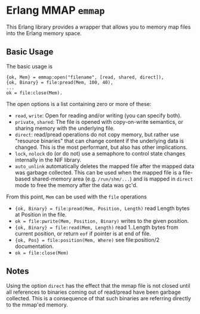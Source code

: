 # Erlang MMAP `emmap`

This Erlang library provides a wrapper that allows you to memory map files into the Erlang memory space.  


## Basic Usage

The basic usage is

    {ok, Mem} = emmap:open("filename", [read, shared, direct]),
    {ok, Binary} = file:pread(Mem, 100, 40),
    ...
    ok = file:close(Mem).

The open options is a list containing zero or more of these:

- `read`, `write`: Open for reading and/or writing (you can specify both).
- `private`, `shared`: The file is opened with copy-on-write semantics, or sharing memory with the underlying file.
- `direct`: read/pread operations do not copy memory, but rather use "resource binaries" that can change content if the underlying data is changed.  This is the most performant, but also has other implications.
- `lock`, `nolock` do (or do not) use a semaphore to control state changes internally in the NIF library.  
- `auto_unlink` automatically deletes the mapped file after the mapped data was garbage collected. This can be used when the mapped file is a file-based shared-memory area (e.g. `/run/shm/...`) and is mapped in `direct` mode to free the memory after the data was gc'd.

From this point, `Mem` can be used with the `file` operations

- `{ok, Binary} = file:pread(Mem, Position, Length)` read Length bytes at Position in the file.
- `ok = file:pwrite(Mem, Position, Binary)` writes to the given position. 
- `{ok, Binary} = file:read(Mem, Length)` read 1..Length bytes from current position, or return `eof` if pointer is at end of file.
- `{ok, Pos} = file:position(Mem, Where)` see file:position/2 documentation.
- `ok = file:close(Mem)`

## Notes

Using the option `direct` has the effect that the mmap file is not closed until all references to binaries coming out of read/pread have been garbage collected.  This is a consequence of that such binaries are referring directly to the mmap'ed memory.  

